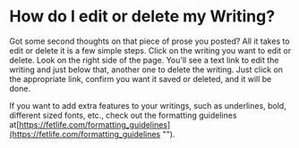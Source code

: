 # How do I edit or delete my Writing?

Got some second thoughts on that piece of prose you posted? All it takes to edit or delete it is a few simple steps. Click on the writing you want to edit or delete. Look on the right side of the page. You'll see a text link to edit the writing and just below that, another one to delete the writing. Just click on the appropriate link, confirm you want it saved or deleted, and it will be done.

If you want to add extra features to your writings, such as underlines, bold, different sized fonts, etc., check out the formatting guidelines at[https://fetlife.com/formatting_guidelines](https://fetlife.com/formatting_guidelines "").
